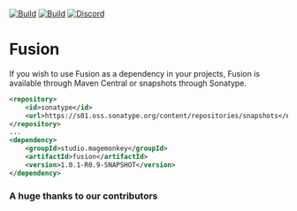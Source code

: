 [![Build](https://github.com/magemonkeystudio/fusion/actions/workflows/release.yml/badge.svg?branch=main)](https://s01.oss.sonatype.org/content/repositories/releases/studio/magemonkey/fusion/1.0.1-R0.9-SNAPSHOT)
[![Build](https://github.com/magemonkeystudio/fusion/actions/workflows/devbuild.yml/badge.svg?branch=dev)](https://s01.oss.sonatype.org/content/repositories/snapshots/studio/magemonkey/fusion/1.0.1-R0.9-SNAPSHOT)
[![Discord](https://dcbadge.vercel.app/api/server/6UzkTe6RvW?style=flat)](https://discord.gg/6UzkTe6RvW)

# Fusion

If you wish to use Fusion as a dependency in your projects, Fusion is available through Maven Central
or snapshots through Sonatype.

```xml
<repository>
    <id>sonatype</id>
    <url>https://s01.oss.sonatype.org/content/repositories/snapshots</url>
</repository>
...
<dependency>
    <groupId>studio.magemonkey</groupId>
    <artifactId>fusion</artifactId>
    <version>1.0.1-R0.9-SNAPSHOT</version>
</dependency>
```

### A huge thanks to our contributors

<a href="https://github.com/magemonkeystudio/fusion/graphs/contributors">
<img src="https://contrib.rocks/image?repo=magemonkeystudio/fusion"  alt=""/>
</a>
